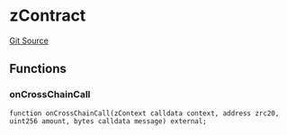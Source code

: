 # zContract
[Git Source](https://github.com/zeta-chain/protocol-contracts/blob/6accdcc6bd3706c438a6f98bc44ddfca182825fe/contracts/zevm/interfaces/UniversalContract.sol)


## Functions
### onCrossChainCall


```solidity
function onCrossChainCall(zContext calldata context, address zrc20, uint256 amount, bytes calldata message) external;
```

